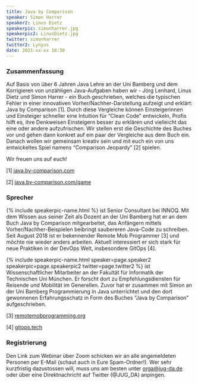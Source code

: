 ```yaml
---
title: Java by Comparison
speaker: Simon Harrer
speaker2: Linus Dietz
speakerpic: simonharrer.jpg
speakerpic2: LinusDietz.jpg
twitter: simonharrer
twitter2: Lynyus
date: 2021-xx-xx 18:30
---
```


### Zusammenfassung

Auf Basis von über 6 Jahren Java Lehre an der Uni Bamberg und dem Korrigieren von unzähligen Java-Aufgaben haben wir - Jörg Lenhard, Linus Dietz und Simon Harrer - ein Buch geschrieben, welches die typischen Fehler in einer innovativen Vorher/Nachher-Darstellung aufzeigt und erklärt: Java by Comparison [1]. Durch diese Vergleiche können Einsteigerinnen und Einsteiger schneller eine Intuition für “Clean Code” entwickeln, Profis hilft es, ihre Denkweisen Einsteigern besser zu erklären und vielleicht das eine oder andere aufzufrischen. Wir stellen erst die Geschichte des Buches vor und gehen dann konkret auf ein paar der Vergleiche aus dem Buch ein. Danach wollen wir gemeinsam kreativ sein und mit euch ein von uns entwickeltes Spiel namens “Comparison Jeopardy” [2] spielen.

Wir freuen uns auf euch!

[1] [java.by-comparison.com](https://java.by-comparison.com)

[2] [java.by-comparison.com/game](https://java.by-comparison.com/game)

### Sprecher


{% include speakerpic-name.html %} ist Senior Consultant bei INNOQ. Mit dem Wissen aus seiner Zeit als Dozent an der Uni Bamberg hat er an dem Buch Java by Comparison mitgearbeitet, das Anfängern mittels Vorher/Nachher-Beispielen beibringt saubereren Java-Code zu schreiben. Seit August 2018 ist er bekennender Remote Mob Programmer [3] und möchte nie wieder anders arbeiten. Aktuell interessiert er sich stark für neue Praktiken in der DevOps Welt, insbesondere GitOps [4].

{% include speakerpic-name.html speaker=page.speaker2 speakerpic=page.speakerpic2 twitter=page.twitter2 %} ist Wissenschaftlicher Mitarbeiter an der Fakultät für Informatik der Technischen Uni München. Er forscht dort zu Empfehlungsdiensten für Reisende und Mobilität im Generellen. Zuvor hat er zusammen mit Simon an der Uni Bamberg Programmierung in Java unterrichtet und den dort gewonnenen Erfahrungsschatz in Form des Buches "Java by Comparison" aufgeschrieben.

[3] [remotemobprogramming.org](https://remotemobprogramming.org)

[4] [gitops.tech](https://gitops.tech)

### Registrierung

Den Link zum Webinar über Zoom schicken wir an alle angemeldeten Personen per E-Mail (schaut auch in Eure Spam-Ordner!). Wer sehr kurzfristig dazustossen will, muss uns am besten unter orga@jug-da.de oder über eine Direktnachricht auf Twitter (@JUG_DA) anpingen.
